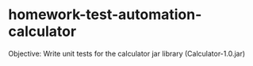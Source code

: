 # homework-test-automation-calculator
Objective: Write unit tests for the calculator jar  library (Calculator-1.0.jar)
